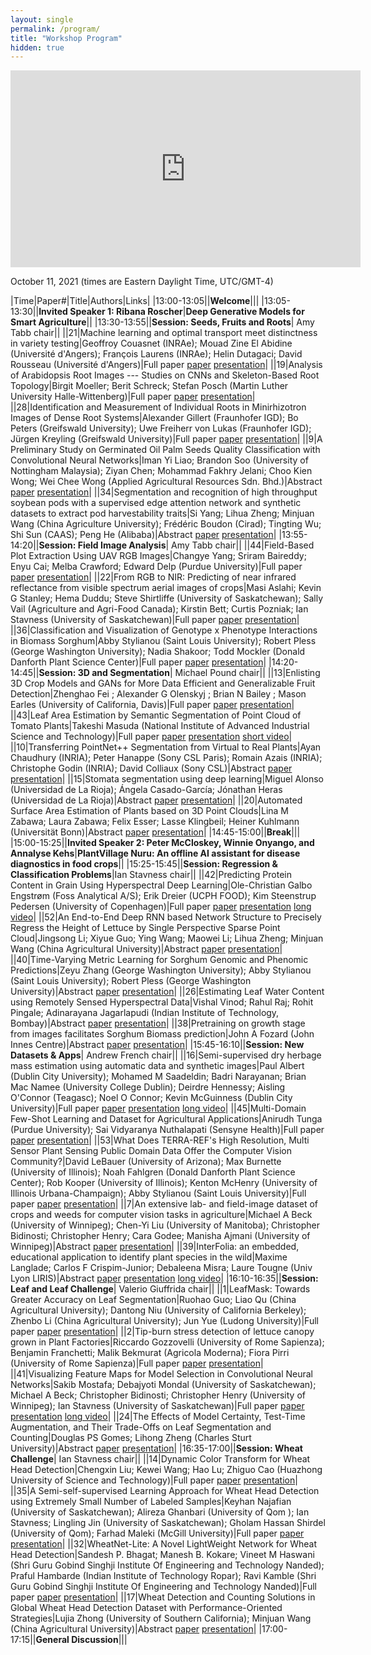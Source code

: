 ```yaml
---
layout: single
permalink: /program/
title: "Workshop Program"
hidden: true
---
```

<link rel="stylesheet" href="/assets/css/main.css">
<link rel="stylesheet" href="https://cdn.jsdelivr.net/npm/@fortawesome/fontawesome-free@5/css/all.min.css">
<!--
| A | B |
| C | D |-->

<!--||23|Domain Adaptation for Plant Organ Detection with Style Transfer|Chrisbin James; Yanyang Gu; Scott Chapman (The University of Queensland); Wei Guo (The University of Tokyo); Etienne David; Simon Madec (Arvalis); Anders Eriksson (University of Queensland)|Abstract [paper](https://www.cs.usask.ca/faculty/stavness/cvppa2021/papers/.pdf) [presentation](https://www.cs.usask.ca/faculty/stavness/cvppa2021/videos/.mp4)|-->

<!-- could have images if we can, not necessary.  later. -->
<!-- |![Alt text](https://amytabb.com/images/amy_tabb_sep_2018.jpg)| temp|-->
<!-- <i class="fas fa-fw fa-envelope-square" aria-hidden="true"> -->


<iframe width="560" height="315" src="https://www.youtube.com/embed/8xbaPwXNtlI" title="YouTube video player" frameborder="0" allow="accelerometer; autoplay; clipboard-write; encrypted-media; gyroscope; picture-in-picture" allowfullscreen></iframe>


October 11, 2021 (times are Eastern Daylight Time, UTC/GMT-4)

|﻿Time|Paper#|Title|Authors|Links|
|13:00-13:05||**Welcome**|||
|13:05-13:30||**Invited Speaker 1: Ribana Roscher**|**Deep Generative Models for Smart Agriculture**||
|13:30-13:55||**Session: Seeds, Fruits and Roots**| Amy Tabb chair||
||21|Machine learning and optimal transport meet distinctness in variety testing|Geoffroy Couasnet (INRAe); Mouad Zine El Abidine (Université d'Angers); François Laurens (INRAe); Helin Dutagaci; David Rousseau (Université d'Angers)|Full paper [paper](https://www.cs.usask.ca/faculty/stavness/cvppa2021/papers/Couasnet_21.pdf) [presentation](https://www.cs.usask.ca/faculty/stavness/cvppa2021/videos/Couasnet_21.mp4)|
||19|Analysis of Arabidopsis Root Images --- Studies on CNNs and Skeleton-Based Root Topology|Birgit Moeller; Berit Schreck; Stefan Posch (Martin Luther University Halle-Wittenberg)|Full paper [paper](https://www.cs.usask.ca/faculty/stavness/cvppa2021/papers/Moeller_19.pdf) [presentation](https://www.cs.usask.ca/faculty/stavness/cvppa2021/videos/Moeller_19.mp4)|
||28|Identification and Measurement of Individual Roots in Minirhizotron Images of Dense Root Systems|Alexander Gillert (Fraunhofer IGD); Bo Peters (Greifswald University); Uwe Freiherr von Lukas (Fraunhofer IGD); Jürgen Kreyling (Greifswald University)|Full paper [paper](https://www.cs.usask.ca/faculty/stavness/cvppa2021/papers/Gillert_28.pdf) [presentation](https://www.cs.usask.ca/faculty/stavness/cvppa2021/videos/Gillert_28.mp4)|
||9|A Preliminary Study on Germinated Oil Palm Seeds Quality Classification with Convolutional Neural Networks|Iman Yi Liao; Brandon Soo (University of Nottingham Malaysia); Ziyan Chen; Mohammad Fakhry Jelani; Choo Kien Wong; Wei Chee Wong (Applied Agricultural Resources Sdn. Bhd.)|Abstract [paper](https://www.cs.usask.ca/faculty/stavness/cvppa2021/abstracts/Liao_09.pdf) [presentation](https://www.cs.usask.ca/faculty/stavness/cvppa2021/videos/Liao_09.mp4)|
||34|Segmentation and recognition of high throughput soybean pods with a supervised edge attention network and synthetic datasets to extract pod harvestability traits|Si Yang; Lihua Zheng; Minjuan Wang (China Agriculture University); Frédéric Boudon (Cirad); Tingting Wu; Shi Sun (CAAS); Peng He (Alibaba)|Abstract [paper](https://www.cs.usask.ca/faculty/stavness/cvppa2021/abstracts/Si_34.pdf) [presentation](https://www.cs.usask.ca/faculty/stavness/cvppa2021/videos/Si_34.mp4)|
|13:55-14:20||**Session: Field Image Analysis**| Amy Tabb chair||
||44|Field-Based Plot Extraction Using UAV RGB Images|Changye Yang; Sriram Baireddy; Enyu Cai; Melba Crawford; Edward Delp (Purdue University)|Full paper [paper](https://www.cs.usask.ca/faculty/stavness/cvppa2021/papers/Yang_44.pdf) [presentation](https://www.cs.usask.ca/faculty/stavness/cvppa2021/videos/Yang_44.mp4)|
||22|From RGB to NIR: Predicting of near infrared reflectance from visible spectrum aerial images of crops|Masi Aslahi; Kevin G Stanley; Hema Duddu; Steve Shirtliffe (University of Saskatchewan); Sally Vail (Agriculture and Agri-Food Canada); Kirstin Bett; Curtis Pozniak; Ian Stavness (University of Saskatchewan)|Full paper [paper](https://www.cs.usask.ca/faculty/stavness/cvppa2021/papers/Aslahishahri_22.pdf) [presentation](https://www.cs.usask.ca/faculty/stavness/cvppa2021/videos/Aslahishahri_22.mp4)|
||36|Classification and Visualization of Genotype x Phenotype Interactions in Biomass Sorghum|Abby Stylianou (Saint Louis University); Robert Pless (George Washington University); Nadia Shakoor; Todd Mockler (Donald Danforth Plant Science Center)|Full paper [paper](https://www.cs.usask.ca/faculty/stavness/cvppa2021/papers/Stylianou_36.pdf) [presentation](https://www.cs.usask.ca/faculty/stavness/cvppa2021/videos/Stylianou_36.mp4)|
|14:20-14:45||**Session: 3D and Segmentation**| Michael Pound chair||
||13|Enlisting 3D Crop Models and GANs for More Data Efficient and Generalizable Fruit Detection|Zhenghao Fei ; Alexander G Olenskyj ; Brian N Bailey ; Mason Earles (University of California, Davis)|Full paper [paper](https://www.cs.usask.ca/faculty/stavness/cvppa2021/papers/Fei_13.pdf) [presentation](https://www.cs.usask.ca/faculty/stavness/cvppa2021/videos/Fei_13.mp4)|
||43|Leaf Area Estimation by Semantic Segmentation of Point Cloud of Tomato Plants|Takeshi Masuda (National Institute of Advanced Industrial Science and Technology)|Full paper [paper](https://www.cs.usask.ca/faculty/stavness/cvppa2021/papers/Masuda_43.pdf) [presentation](https://www.cs.usask.ca/faculty/stavness/cvppa2021/videos/Masuda_43.mp4) [short video](https://www.cs.usask.ca/faculty/stavness/cvppa2021/videos/Masuda_43_short.mp4)|
||10|Transferring PointNet++ Segmentation from Virtual to Real Plants|Ayan Chaudhury (INRIA); Peter Hanappe (Sony CSL Paris); Romain Azais (INRIA); Christophe Godin (INRIA); David Colliaux (Sony CSL)|Abstract [paper](https://www.cs.usask.ca/faculty/stavness/cvppa2021/abstracts/Chaudhury_10.pdf) [presentation](https://www.cs.usask.ca/faculty/stavness/cvppa2021/videos/Chaudhury_10.mp4)|
||15|Stomata segmentation using deep learning|Miguel Alonso (Universidad de La Rioja); Ángela Casado-García; Jónathan Heras (Universidad de La Rioja)|Abstract [paper](https://www.cs.usask.ca/faculty/stavness/cvppa2021/abstracts/Alonso_15.pdf) [presentation](https://www.cs.usask.ca/faculty/stavness/cvppa2021/videos/Alonso_15.mp4)|
||20|Automated Surface Area Estimation of Plants based on 3D Point Clouds|Lina M Zabawa; Laura Zabawa; Felix Esser; Lasse Klingbeil; Heiner Kuhlmann (Universität Bonn)|Abstract [paper](https://www.cs.usask.ca/faculty/stavness/cvppa2021/abstracts/Zabawa_20.pdf) [presentation](https://www.cs.usask.ca/faculty/stavness/cvppa2021/videos/Zabawa_20.mp4)|
|14:45-15:00||**Break**|||
|15:00-15:25||**Invited Speaker 2: Peter McCloskey, Winnie Onyango, and Annalyse Kehs**|**PlantVillage Nuru: An offline AI assistant for disease diagnostics in food crops**||
|15:25-15:45||**Session: Regression & Classification Problems**|Ian Stavness chair||
||42|Predicting Protein Content in Grain Using Hyperspectral Deep Learning|Ole-Christian Galbo Engstrøm (Foss Analytical A/S); Erik Dreier (UCPH FOOD); Kim Steenstrup Pedersen (University of Copenhagen)|Full paper [paper](https://www.cs.usask.ca/faculty/stavness/cvppa2021/papers/Engstroem_42.pdf) [presentation](https://www.cs.usask.ca/faculty/stavness/cvppa2021/videos/Engstroem_42.mp4) [long video](https://www.cs.usask.ca/faculty/stavness/cvppa2021/videos/Engstroem_42_long.mp4)|
||52|An End-to-End Deep RNN based Network Structure to Precisely Regress the Height of Lettuce by Single Perspective Sparse Point Cloud|Jingsong Li; Xiyue Guo; Ying Wang; Maowei Li; Lihua Zheng; Minjuan Wang (China Agricultural University)|Abstract [paper](https://www.cs.usask.ca/faculty/stavness/cvppa2021/abstracts/Li_52.pdf) [presentation](https://www.cs.usask.ca/faculty/stavness/cvppa2021/videos/Li_52.mp4)|
||40|Time-Varying Metric Learning for Sorghum Genomic and Phenomic Predictions|Zeyu Zhang (George Washington University); Abby Stylianou (Saint Louis University); Robert Pless (George Washington University)|Abstract [paper](https://www.cs.usask.ca/faculty/stavness/cvppa2021/abstracts/Zhang_40.pdf) [presentation](https://www.cs.usask.ca/faculty/stavness/cvppa2021/videos/Zhang_40.mp4)|
||26|Estimating Leaf Water Content using Remotely Sensed Hyperspectral Data|Vishal Vinod; Rahul Raj; Rohit Pingale; Adinarayana Jagarlapudi (Indian Institute of Technology, Bombay)|Abstract [paper](https://www.cs.usask.ca/faculty/stavness/cvppa2021/abstracts/Vinod_26.pdf) [presentation](https://www.cs.usask.ca/faculty/stavness/cvppa2021/videos/Vinod_26.mp4)|
||38|Pretraining on growth stage from images facilitates Sorghum Biomass prediction|John A Fozard (John Innes Centre)|Abstract [paper](https://www.cs.usask.ca/faculty/stavness/cvppa2021/abstracts/Fozard_38.pdf) [presentation](https://www.cs.usask.ca/faculty/stavness/cvppa2021/videos/Fozard_38.mp4)|
|15:45-16:10||**Session: New Datasets & Apps**| Andrew French chair||
||16|Semi-supervised dry herbage mass estimation using automatic data and synthetic images|Paul Albert (Dublin City University); Mohamed M Saadeldin; Badri Narayanan; Brian Mac Namee (University College Dublin); Deirdre Hennessy; Aisling O'Connor (Teagasc); Noel O Connor; Kevin McGuinness (Dublin City University)|Full paper [paper](https://www.cs.usask.ca/faculty/stavness/cvppa2021/papers/Albert_16.pdf) [presentation](https://www.cs.usask.ca/faculty/stavness/cvppa2021/videos/Albert_16.mp4) [long video](https://www.cs.usask.ca/faculty/stavness/cvppa2021/videos/Albert_16_long.mp4)|
||45|Multi-Domain Few-Shot Learning and Dataset for Agricultural Applications|Anirudh Tunga (Purdue University); Sai Vidyaranya Nuthalapati (Sensyne Health)|Full paper [paper](https://www.cs.usask.ca/faculty/stavness/cvppa2021/papers/Nuthalapati_45.pdf) [presentation](https://www.cs.usask.ca/faculty/stavness/cvppa2021/videos/Nuthalapati_45.mp4)|
||53|What Does TERRA-REF's High Resolution, Multi Sensor Plant Sensing Public Domain Data Offer the Computer Vision Community?|David LeBauer (University of Arizona); Max Burnette (University of Illinois); Noah Fahlgren (Donald Danforth Plant Science Center); Rob Kooper (University of Illinois); Kenton McHenry (University of Illinois Urbana-Champaign); Abby Stylianou (Saint Louis University)|Full paper [paper](https://www.cs.usask.ca/faculty/stavness/cvppa2021/papers/LeBauer_53.pdf) [presentation](https://www.cs.usask.ca/faculty/stavness/cvppa2021/videos/LeBauer_53.mp4)|
||7|An extensive lab- and field-image dataset of crops and weeds for computer vision tasks in agriculture|Michael A Beck (University of Winnipeg); Chen-Yi Liu (University of Manitoba); Christopher Bidinosti; Christopher Henry; Cara Godee; Manisha Ajmani (University of Winnipeg)|Abstract [paper](https://www.cs.usask.ca/faculty/stavness/cvppa2021/abstracts/Beck_07.pdf) [presentation](https://www.cs.usask.ca/faculty/stavness/cvppa2021/videos/Beck_07.mp4)|
||39|InterFolia: an embedded, educational application to identify plant species in the wild|Maxime Langlade; Carlos F Crispim-Junior; Debaleena Misra; Laure Tougne (Univ Lyon LIRIS)|Abstract [paper](https://www.cs.usask.ca/faculty/stavness/cvppa2021/abstracts/Langlade_39.pdf) [presentation](https://www.cs.usask.ca/faculty/stavness/cvppa2021/videos/Langlade_39.mp4) [long video](https://www.cs.usask.ca/faculty/stavness/cvppa2021/videos/Langlade_39_long.mp4)|
|16:10-16:35||**Session: Leaf and Leaf Challenge**| Valerio Giuffrida chair||
||1|LeafMask: Towards Greater Accuracy on Leaf Segmentation|Ruohao Guo; Liao Qu (China Agricultural University); Dantong Niu (University of California Berkeley); Zhenbo Li (China Agricultural University); Jun Yue (Ludong University)|Full paper [paper](https://www.cs.usask.ca/faculty/stavness/cvppa2021/papers/Guo_01.pdf) [presentation](https://www.cs.usask.ca/faculty/stavness/cvppa2021/videos/Guo_01.mp4)|
||2|Tip-burn stress detection of lettuce canopy grown in Plant Factories|Riccardo Gozzovelli (University of Rome Sapienza); Benjamin Franchetti; Malik Bekmurat (Agricola Moderna); Fiora Pirri (University of Rome Sapienza)|Full paper [paper](https://www.cs.usask.ca/faculty/stavness/cvppa2021/papers/Gozzovelli_02.pdf) [presentation](https://www.cs.usask.ca/faculty/stavness/cvppa2021/videos/Gozzovelli_02.mp4)|
||41|Visualizing Feature Maps for Model Selection in Convolutional Neural Networks|Sakib Mostafa; Debajyoti Mondal (University of Saskatchewan); Michael A Beck; Christopher Bidinosti; Christopher Henry (University of Winnipeg); Ian Stavness (University of Saskatchewan)|Full paper [paper](https://www.cs.usask.ca/faculty/stavness/cvppa2021/papers/Mostafa_41.pdf) [presentation](https://www.cs.usask.ca/faculty/stavness/cvppa2021/videos/Mostafa_41.mp4) [long video](https://www.cs.usask.ca/faculty/stavness/cvppa2021/videos/Mostafa_41_long.mp4)|
||24|The Effects of Model Certainty, Test-Time Augmentation, and Their Trade-Offs on Leaf Segmentation and Counting|Douglas PS Gomes; Lihong Zheng (Charles Sturt University)|Abstract [paper](https://www.cs.usask.ca/faculty/stavness/cvppa2021/abstracts/Gomes_24.pdf) [presentation](https://www.cs.usask.ca/faculty/stavness/cvppa2021/videos/Gomes_24.mp4)|
|16:35-17:00||**Session: Wheat Challenge**| Ian Stavness chair||
||14|Dynamic Color Transform for Wheat Head Detection|Chengxin Liu; Kewei Wang; Hao Lu; Zhiguo Cao (Huazhong University of Science and Technology)|Full paper [paper](https://www.cs.usask.ca/faculty/stavness/cvppa2021/papers/Liu_14.pdf) [presentation](https://www.cs.usask.ca/faculty/stavness/cvppa2021/videos/Liu_14.mp4)|
||35|A Semi-self-supervised Learning Approach for Wheat Head Detection using Extremely Small Number of Labeled Samples|Keyhan Najafian (University of Saskatchewan); Alireza Ghanbari (University of Qom	); Ian Stavness; Lingling Jin (University of Saskatchewan); Gholam Hassan Shirdel (University of Qom); Farhad Maleki (McGill University)|Full paper [paper](https://www.cs.usask.ca/faculty/stavness/cvppa2021/papers/Najafian_35.pdf) [presentation](https://www.cs.usask.ca/faculty/stavness/cvppa2021/videos/Najafian_35.mp4)|
||32|WheatNet-Lite: A Novel LightWeight Network for Wheat Head Detection|Sandesh P. Bhagat; Manesh B. Kokare; Vineet M Haswani (Shri Guru Gobind Singhji Institute Of Engineering and Technology Nanded); Praful Hambarde (Indian Institute of Technology Ropar); Ravi Kamble (Shri Guru Gobind Singhji Institute Of Engineering and Technology Nanded)|Full paper [paper](https://www.cs.usask.ca/faculty/stavness/cvppa2021/papers/Bhagat_32.pdf) [presentation](https://www.cs.usask.ca/faculty/stavness/cvppa2021/videos/Bhagat_32.mp4)|
||17|Wheat Detection and Counting Solutions in Global Wheat Head Detection Dataset with Performance-Oriented Strategies|Lujia Zhong (University of Southern California); Minjuan Wang (China Agricultural University)|Abstract [paper](https://www.cs.usask.ca/faculty/stavness/cvppa2021/abstracts/Zhong_17.pdf) [presentation](https://www.cs.usask.ca/faculty/stavness/cvppa2021/videos/Zhong_17.mp4)|
|17:00-17:15||**General Discussion**|||
